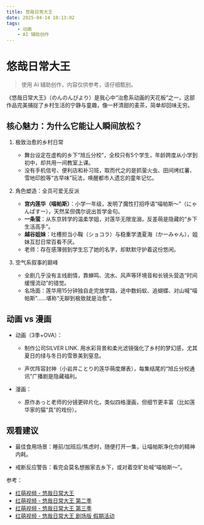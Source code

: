 ```yaml
---
title: 悠哉日常大王
date: 2025-04-14 10:13:02
tags:
    - 动画
    - AI 辅助创作
---
```


# 悠哉日常大王

> 使用 AI 辅助创作，内容仅供参考，请仔细甄别。

《悠哉日常大王》（のんのんびより）是我心中“治愈系动画的天花板”之一，这部作品完美捕捉了乡村生活的宁静与童趣，像一杯清甜的麦茶，简单却回味无穷。

## 核心魅力：为什么它能让人瞬间放松？

1. 极致治愈的乡村日常
   * 舞台设定在虚构的乡下“旭丘分校”，全校只有5个学生，年龄跨度从小学到初中，却共用一间教室上课。
   * 没有手机信号、便利店和补习班，取而代之的是抓萤火虫、田间烤红薯、雪地印脸等“古早味”玩法，唤醒都市人遗忘的童年记忆。

2. 角色塑造：全员可爱无反派
   * **宫内莲华（喵帕斯）**：小学一年级，发明了魔性打招呼语“喵帕斯～”（にゃんぱすー），天然呆但偶尔说出哲学金句。
   * **一条萤**：从东京转学的温柔学姐，对莲华无限宠溺，反差萌是隐藏的“乡下生活高手”。
   * **越谷姐妹**：吐槽担当小鞠（ショコラ）与稳重学渣夏海（かーみゃん），姐妹互怼日常百看不厌。
   * 老师：存在感薄弱到学生忘了她的名字，却默默守护着这份悠闲。

3. 空气系叙事的巅峰
   * 全剧几乎没有主线剧情，靠蝉鸣、流水、风声等环境音和长镜头营造“时间缓慢流动”的错觉。
   * 名场面：莲华用15分钟独自走完放学路，途中数蚂蚁、追蝴蝶、对山喊“喵帕斯”……堪称“无聊到极致就是治愈”。

## 动画 vs 漫画

* 动画（3季+OVA）：

   * 制作公司SILVER LINK. 用水彩背景和柔光滤镜强化了乡村的梦幻感，尤其夏日的绿与冬日的雪景美到窒息。

   * 声优阵容封神（小岩井ことり的莲华萌度爆表），每集结尾的“旭丘分校通讯”广播剧是隐藏福利。

* 漫画：

   * 原作あっと老师的分镜更碎片化，类似四格漫画，但细节更丰富（比如莲华家的猫“具”的戏份）。

## 观看建议

* 最佳食用场景：睡前/加班后/焦虑时，随便打开一集，让喵帕斯净化你的精神内耗。

* 戒断反应警告：看完会莫名想搬家去乡下，或对着空旷处喊“喵帕斯～”。

参考：  

* [红萌视频 - 悠哉日常大王](https://hmoe.xyz/video/16759)
* [红萌视频 - 悠哉日常大王 第二季](https://hmoe.xyz/video/16759)
* [红萌视频 - 悠哉日常大王 第三季](https://hmoe.xyz/video/16166)
* [红萌视频 - 悠哉日常大王 剧场版 假期活动](https://hmoe.xyz/video/18652)